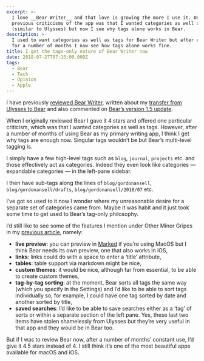 ```yaml
---
excerpt: >-
  I love __Bear Writer__ and that love is growing the more I use it. One of my
  previous criticisms of the app was that I wanted categories as well as tags
  (similar to Ulysses) but now I see why tags alone works in Bear.
description: >-
  I used to want categories as well as tags for Bear Writer but after using it
  for a number of months I now see how tags alone works fine.
title: I get the tags-only nature of Bear Writer now
date: 2018-07-27T07:15:00.000Z
tags:
  - Bear
  - Tech
  - Opinion
  - Apple
---
```

I have previously [reviewed Bear Writer](/bear-writer-review-a-gorgeous-notes-app), written about my [transfer from Ulysses to Bear](/bear-writer-revisited-transferring-from-ulysses) and also commented on [Bear’s version 1.5 update](/bear-writer-update-version-1-5-released).

When I originally reviewed Bear I gave it 4 stars and offered one particular criticism, which was that I wanted categories as well as tags. However, after a number of months of using Bear as my primary writing app, I think I get why tags are enough now. Singular tags wouldn’t be but Bear’s multi-level tagging is.

I simply have a few high-level tags such as `blog`, `journal`, `projects` etc. and those effectively act as categories. Indeed they even look like categories — expandable categories — in the left-pane sidebar.

I then have sub-tags along the lines of `blog/gordonansell`, `blog/gordonansell/drafts`, `blog/gordonansell/2018/07` etc. 

I’ve got so used to it now I wonder where my unreasonable desire for a separate set of categories came from. Maybe it was habit and it just took some time to get used to Bear’s tag-only philosophy.

I’d still like to see some of the features I mention under Other Minor Gripes in my [previous article](/bear-writer-revisited-transferring-from-ulysses), namely:

* **live preview**: you can preview in [Marked](http://marked2app.com) if you’re using MacOS but I think Bear needs its own preview, one that also works in iOS,
* **links**: links could do with a space to enter a ‘title’ attribute,
* **tables**: table support via markdown might be nice,
* **custom themes**: it would be nice, although far from essential, to be able to create custom themes,
* **tag-by-tag sorting**: at the moment, Bear sorts all tags the same way (which you specify in the Settings) and I’d like to be able to sort tags individually so, for example, I could have one tag sorted by date and another sorted by title,
* **saved searches**: I’d like to be able to save searches either as a ‘tag’ of sorts or within a separate section of the left pane. Yes, these last two items have stolen shamelessly from Ulysses but they’re very useful in that app and they would be in Bear too.

But if I was to review Bear now, after a number of months’ constant use, I’d give it 4.5 stars instead of 4. I still think it’s one of the most beautiful apps available for macOS and iOS. 


